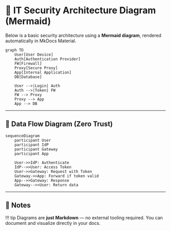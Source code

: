 # 🧭 IT Security Architecture Diagram (Mermaid)

Below is a basic security architecture using a **Mermaid diagram**, rendered automatically in MkDocs Material.

```mermaid
graph TD
    User[User Device]
    Auth[Authentication Provider]
    FW[Firewall]
    Proxy[Secure Proxy]
    App[Internal Application]
    DB[Database]

    User -->|Login| Auth
    Auth -->|Token| FW
    FW --> Proxy
    Proxy --> App
    App --> DB
```

---

## 🔄 Data Flow Diagram (Zero Trust)

```mermaid
sequenceDiagram
    participant User
    participant IdP
    participant Gateway
    participant App

    User->>IdP: Authenticate
    IdP-->>User: Access Token
    User->>Gateway: Request with Token
    Gateway->>App: Forward if token valid
    App-->>Gateway: Response
    Gateway-->>User: Return data
```

---

## 📌 Notes

!!! tip
    Diagrams are **just Markdown** — no external tooling required. You can document and visualize directly in your docs.
